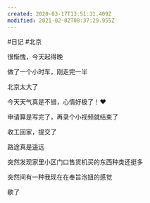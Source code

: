 ```yaml
---
created: 2020-03-17T13:51:31.409Z
modified: 2021-02-02T08:37:29.955Z
---
```

#日记 #北京
<!-- @timer "date":"Thu Jan 16 2020 09:11:29 GMT+0800 (CST)" -->

很惭愧，今天起得晚

<!-- @timer "date":"Thu Jan 16 2020 11:08:40 GMT+0800 (CST)","duration":"about 2 hours" -->

做了一个小时车，刚走完一半

北京太大了

<!-- @timer "date":"Thu Jan 16 2020 11:57:34 GMT+0800 (CST)","duration":"about 1 hour" -->

今天天气真是不错，心情好极了！:heart:

<!-- @timer "date":"Thu Jan 16 2020 14:54:23 GMT+0800 (CST)","duration":"about 3 hours" -->

申请算是写完了，再录个小视频就结束了

<!-- @timer "date":"Thu Jan 16 2020 16:20:09 GMT+0800 (CST)","duration":"about 1 hour" -->

收工回家，提交了

<!-- @timer "date":"Thu Jan 16 2020 17:07:44 GMT+0800 (CST)","duration":"about 1 hour" -->

路途真是遥远

<!-- @timer "date":"Thu Jan 16 2020 18:54:21 GMT+0800 (CST)","duration":"about 2 hours" -->

突然发现家里小区门口售货机买的东西种类还挺多

<!-- @timer "date":"Thu Jan 16 2020 19:10:42 GMT+0800 (CST)","duration":"16 minutes" -->

突然间有一种我现在在奉旨泡妞的感觉

<!-- @timer "date":"Thu Jan 16 2020 20:53:20 GMT+0800 (CST)","duration":"about 2 hours" -->

歇了
